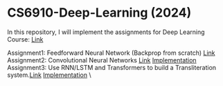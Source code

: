 # CS6910-Deep-Learning (2024)
In this repository, I will implement the assignments for Deep Learning Course: [Link](https://www.cse.iitm.ac.in/~miteshk/CS6910.html)

Assignment1: Feedforward Neural Network (Backprop from scratch) [Link](https://wandb.ai/cs6910_2024_mk/A1/reports/CS6910-Assignment-1--Vmlldzo2ODQ1ODYy) \
Assignment2: Convolutional Neural Networks [Link](https://wandb.ai/miteshk/assignments/reports/Assignment-2--Vmlldzo0NjA1MTU) [Implementation](https://github.com/arjun-gangwar/CS6910-Assignment2) \
Assignment3: Use RNN/LSTM and Transformers to build a Transliteration system.[Link](https://wandb.ai/cs6910-dl-assignments/assignment%203/reports/Assignment-3--Vmlldzo3NTUwNzY4?accessToken=cb5ahfcp8eisq1oe6ixumae10ttzpp16rtdbtsfm30le7l9zgdqko388iasvrh93) [Implementation](https://github.com/arjun-gangwar/CS6910-Assignment3) \


